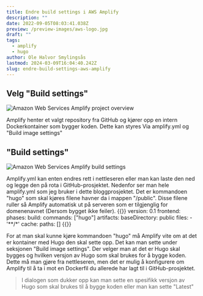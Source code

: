 ```yaml
---
title: Endre build settings i AWS Amplify
description: ""
date: 2022-09-05T08:03:41.038Z
preview: /preview-images/aws-logo.jpg
draft: ""
tags:
  - amplify
  - hugo
author: Ole Halvor Smylingsås
lastmod: 2024-03-09T16:04:40.242Z
slug: endre-build-settings-aws-amplify
---
```


<!--more-->

## Velg "Build settings"

![Amazon Web Services Amplify project overview](/img/aws-buildsettings-1.png)

Amplify henter et valgt repository fra GitHub og kjører opp en intern Dockerkontainer som bygger koden. Dette kan styres Via amplify.yml og "Build image settings"

## "Build settings"

![Amazon Web Services Amplify build settings](/img/aws-buildsettings-2.png)

Amplify.yml kan enten endres rett i nettleseren eller man kan laste den ned og legge den på rota i GitHub-prosjektet. Nedenfor ser man hele amplify.yml som jeg bruker i dette bloggprosjektet. Det er kommandoen "hugo" som skal kjøres filene havner da i mappen "/public". Disse filene ruller så Amplify automatisk ut på serveren som er tilgjenglig for domenenavnet (Dersom bygget ikke feiler).
{{<highlight yml>}}
version: 0.1
frontend:
  phases:
    build:
      commands: ["hugo"]
  artifacts:
    baseDirectory: public
    files:
      - '**/*'
  cache:
    paths: []
{{</highlight>}}

For at man skal kunne kjøre kommandoen "hugo" må Amplify vite om at det er kontainer med Hugo den skal sette opp. Det kan man sette under seksjonen "Build image settings". Der velger man at det er Hugo skal bygges og hvilken versjon av Hugo som skal brukes for å bygge koden. Dette må man gjøre fra nettleseren, men det er mulig å konfigurere om Amplify til å ta i mot en Dockerfil du allerede har lagt til i GitHub-prosjektet.

> I dialogen som dukker opp kan man sette en spesifikk versjon av Hugo som skal brukes til å bygge koden eller man kan sette "Latest"